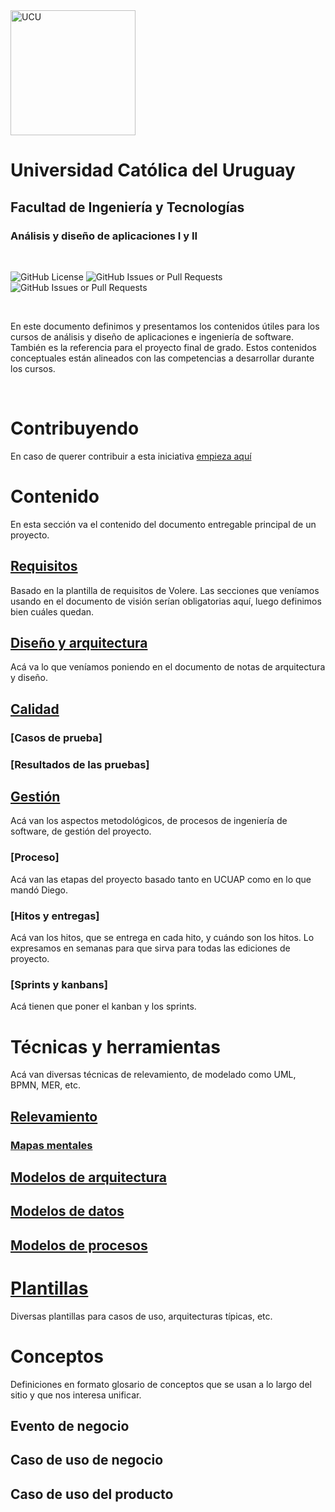 <img src="https://www.ucu.edu.uy/plantillas/images/logo_ucu.svg" alt="UCU" width="200"/>

# Universidad Católica del Uruguay

## Facultad de Ingeniería y Tecnologías

### Análisis y diseño de aplicaciones I y II

<br/>

![GitHub License](https://img.shields.io/github/license/ucudal/ANDIS_Conceptos)
![GitHub Issues or Pull Requests](https://img.shields.io/github/issues/ucudal/ANDIS_Conceptos)
![GitHub Issues or Pull Requests](https://img.shields.io/github/issues-pr/ucudal/ANDIS_Conceptos)


<br/>

En este documento definimos y presentamos los contenidos útiles para los cursos
de análisis y diseño de aplicaciones e ingeniería de software. También es la
referencia para el proyecto final de grado. Estos contenidos conceptuales están
alineados con las competencias a desarrollar durante los cursos.

</br>

# Contribuyendo

En caso de querer contribuir a esta iniciativa [empieza aquí](./CONTRIBUTING.md)

# Contenido

En esta sección va el contenido del documento entregable principal de un proyecto.

## [Requisitos](./1_Contenido/1_1_Requisitos.md)

Basado en la plantilla de requisitos de Volere. Las secciones que veníamos
usando en el documento de visión serían obligatorias aquí, luego definimos bien
cuáles quedan.

## [Diseño y arquitectura](./1_Contenido/1_2_Diseño_y_Arquitectura.md)

Acá va lo que veníamos poniendo en el documento de notas de arquitectura y diseño.

## [Calidad](./1_Contenido/1_3_Calidad.md)

### [Casos de prueba]

### [Resultados de las pruebas]

## [Gestión](./1_Contenido/1_4_Gestión.md)

Acá van los aspectos metodológicos, de procesos de ingeniería de software, de
gestión del proyecto.

### [Proceso]

Acá van las etapas del proyecto basado tanto en UCUAP como en lo que mandó Diego.

### [Hitos y entregas]

Acá van los hitos, que se entrega en cada hito, y cuándo son los hitos. Lo
expresamos en semanas para que sirva para todas las ediciones de proyecto.

### [Sprints y kanbans]

Acá tienen que poner el kanban y los sprints.

# Técnicas y herramientas

Acá van diversas técnicas de relevamiento, de modelado como UML, BPMN, MER, etc.

## [Relevamiento](./2_Tecnicas_y_herramientas/2_1__Relevamiento.md)

### [Mapas mentales](./2_Tecnicas_y_herramientas/2_1_1_Mapas_mentales.md)

## [Modelos de arquitectura](./2_Tecnicas_y_herramientas/2_2_Modelos_de_arquitectura.md)

## [Modelos de datos](./2_Tecnicas_y_herramientas/2_3_Modelos_de_datos.md)

## [Modelos de procesos](./2_Tecnicas_y_herramientas/2_4_Modelos_de_procesos.md)

# [Plantillas](./3_Plantillas/)

Diversas plantillas para casos de uso, arquitecturas típicas, etc.

# Conceptos

Definiciones en formato glosario de conceptos que se usan a lo largo del sitio y
que nos interesa unificar.

## Evento de negocio

## Caso de uso de negocio

## Caso de uso del producto
